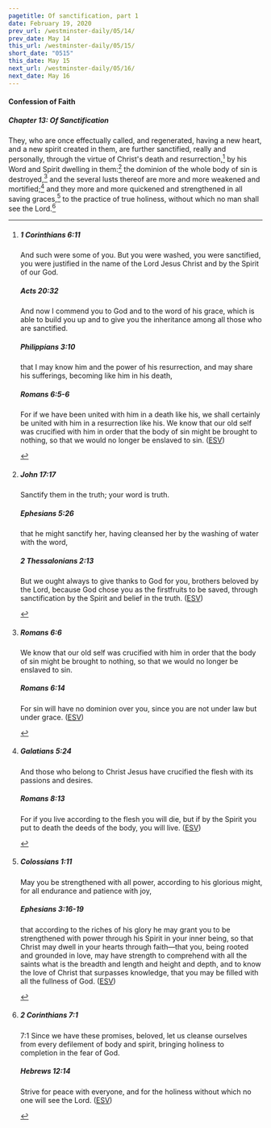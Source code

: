 ```yaml
---
pagetitle: Of sanctification, part 1
date: February 19, 2020
prev_url: /westminster-daily/05/14/
prev_date: May 14
this_url: /westminster-daily/05/15/
short_date: "0515"
this_date: May 15
next_url: /westminster-daily/05/16/
next_date: May 16
---
```


#### Confession of Faith

##### Chapter 13: Of Sanctification

They, who are once effectually called, and regenerated, having a new heart, and a new spirit created in them, are further sanctified, really and personally, through the virtue of Christ's death and resurrection,[^fnref:wcf1] by his Word and Spirit dwelling in them:[^fnref:wcf2] the dominion of the whole body of sin is destroyed,[^fnref:wcf3] and the several lusts thereof are more and more weakened and mortified;[^fnref:wcf4] and they more and more quickened and strengthened in all saving graces,[^fnref:wcf5] to the practice of true holiness, without which no man shall see the Lord.[^fnref:wcf6]

[^fnref:wcf1]: <div class="esv"><h5>1 Corinthians 6:11</h5> <div class="esv-text"><p id="p46006011.01-1">And such were some of you. But you were washed, you were sanctified, you were justified in the name of the Lord Jesus Christ and by the Spirit of our God.</p> </div><h5>Acts 20:32</h5> <div class="esv-text"><p id="p44020032.01-2">And now I commend you to God and to the word of his grace, which is able to build you up and to give you the inheritance among all those who are sanctified.</p> </div><h5>Philippians 3:10</h5> <div class="esv-text"><p id="p50003010.01-3">that I may know him and the power of his resurrection, and may share his sufferings, becoming like him in his death,</p> </div><h5>Romans 6:5-6</h5> <div class="esv-text"><p id="p45006005.01-4">For if we have been united with him in a death like his, we shall certainly be united with him in a resurrection like his. We know that our old self was crucified with him in order that the body of sin might be brought to nothing, so that we would no longer be enslaved to sin.  (<a href="http://www.esv.org" class="copyright">ESV</a>)</p> </div> </div>

[^fnref:wcf2]: <div class="esv"><h5>John 17:17</h5> <div class="esv-text"><p id="p43017017.01-1"><span class="woc">Sanctify them in the truth; your word is truth.</span></p> </div><h5>Ephesians 5:26</h5> <div class="esv-text"><p id="p49005026.01-2">that he might sanctify her, having cleansed her by the washing of water with the word,</p> </div><h5>2 Thessalonians 2:13</h5> <div class="esv-text"> <p id="p53002013.03-3">But we ought always to give thanks to God for you, brothers beloved by the Lord, because God chose you as the firstfruits to be saved, through sanctification by the Spirit and belief in the truth.  (<a href="http://www.esv.org" class="copyright">ESV</a>)</p> </div> </div>

[^fnref:wcf3]: <div class="esv"><h5>Romans 6:6</h5> <div class="esv-text"><p id="p45006006.01-1">We know that our old self was crucified with him in order that the body of sin might be brought to nothing, so that we would no longer be enslaved to sin.</p> </div><h5>Romans 6:14</h5> <div class="esv-text"><p id="p45006014.01-2">For sin will have no dominion over you, since you are not under law but under grace.  (<a href="http://www.esv.org" class="copyright">ESV</a>)</p> </div> </div>

[^fnref:wcf4]: <div class="esv"><h5>Galatians 5:24</h5> <div class="esv-text"><p id="p48005024.01-1">And those who belong to Christ Jesus have crucified the flesh with its passions and desires.</p> </div><h5>Romans 8:13</h5> <div class="esv-text"><p id="p45008013.01-2">For if you live according to the flesh you will die, but if by the Spirit you put to death the deeds of the body, you will live.  (<a href="http://www.esv.org" class="copyright">ESV</a>)</p> </div> </div>

[^fnref:wcf5]: <div class="esv"><h5>Colossians 1:11</h5> <div class="esv-text"><p id="p51001011.01-1">May you be strengthened with all power, according to his glorious might, for all endurance and patience with joy,</p> </div><h5>Ephesians 3:16-19</h5> <div class="esv-text"><p id="p49003016.01-2">that according to the riches of his glory he may grant you to be strengthened with power through his Spirit in your inner being, so that Christ may dwell in your hearts through faith&#8212;that you, being rooted and grounded in love, may have strength to comprehend with all the saints what is the breadth and length and height and depth, and to know the love of Christ that surpasses knowledge, that you may be filled with all the fullness of God.  (<a href="http://www.esv.org" class="copyright">ESV</a>)</p> </div> </div>

[^fnref:wcf6]: <div class="esv"><h5>2 Corinthians 7:1</h5> <div class="esv-text"><p id="p47007001.01-1"><span class="chapter-num" id="v47007001-1">7:1&nbsp;</span>Since we have these promises, beloved, let us cleanse ourselves from every defilement of body and spirit, bringing holiness to completion in the fear of God.</p> </div><h5>Hebrews 12:14</h5> <div class="esv-text"><p id="p58012014.01-2">Strive for peace with everyone, and for the holiness without which no one will see the Lord.  (<a href="http://www.esv.org" class="copyright">ESV</a>)</p> </div> </div>

